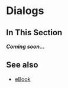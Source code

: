 # Dialogs

## In This Section

***Coming soon...***

## See also

* [eBook](/docs/documentation/e_book)
